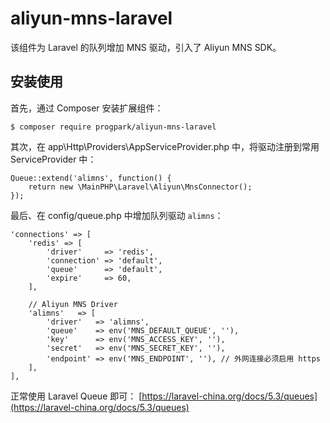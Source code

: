 # aliyun-mns-laravel

该组件为 Laravel 的队列增加 MNS 驱动，引入了 Aliyun MNS SDK。

## 安装使用

首先，通过 Composer 安装扩展组件：
```
$ composer require progpark/aliyun-mns-laravel
```

其次，在 app\Http\Providers\AppServiceProvider.php 中，将驱动注册到常用 ServiceProvider 中：
```
Queue::extend('alimns', function() {
    return new \MainPHP\Laravel\Aliyun\MnsConnector();
});
```

最后、在 config/queue.php 中增加队列驱动 `alimns`：
```
'connections' => [
    'redis' => [
        'driver'     => 'redis',
        'connection' => 'default',
        'queue'      => 'default',
        'expire'     => 60,
    ],

    // Aliyun MNS Driver
    'alimns'   => [
        'driver'   => 'alimns',
        'queue'    => env('MNS_DEFAULT_QUEUE', ''),
        'key'      => env('MNS_ACCESS_KEY', ''),
        'secret'   => env('MNS_SECRET_KEY', ''),
        'endpoint' => env('MNS_ENDPOINT', ''), // 外网连接必须启用 https
    ],
],
```

正常使用 Laravel Queue 即可：
[https://laravel-china.org/docs/5.3/queues](https://laravel-china.org/docs/5.3/queues)
